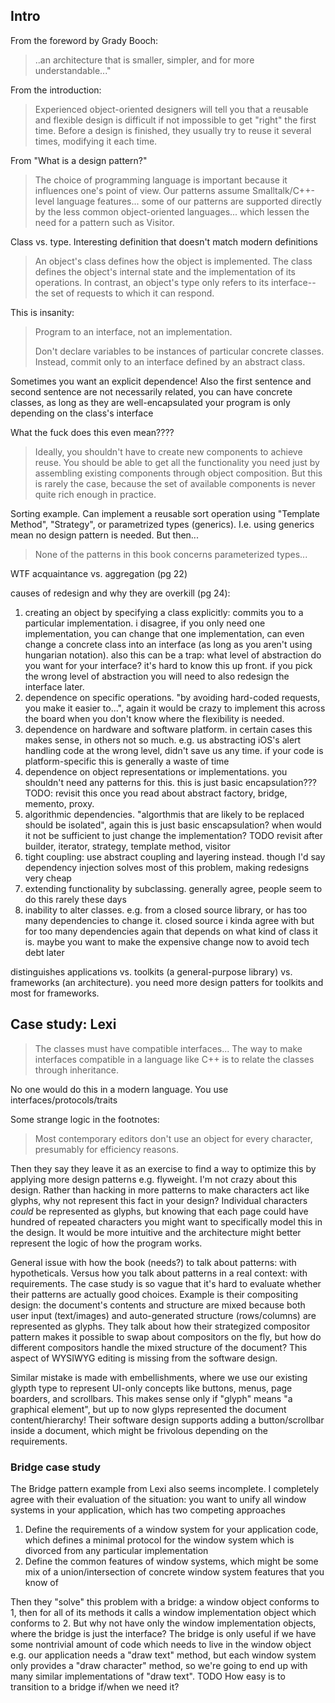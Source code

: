 ## Intro

From the foreword by Grady Booch:
> ..an architecture that is smaller, simpler, and for more understandable..."

From the introduction:
> Experienced object-oriented designers will tell you that a reusable and
> flexible design is difficult if not impossible to get "right" the first time.
> Before a design is finished, they usually try to reuse it several times,
> modifying it each time.

From "What is a design pattern?"
> The choice of programming language is important because it influences one's
> point of view. Our patterns assume Smalltalk/C++-level language features...
> some of our patterns are supported directly by the less common object-oriented
> languages... which lessen the need for a pattern such as Visitor.

Class vs. type. Interesting definition that doesn't match modern definitions
> An object's class defines how the object is implemented. The class defines the
> object's internal state and the implementation of its operations. In contrast,
> an object's type only refers to its interface--the set of requests to which it
> can respond.

This is insanity:
> Program to an interface, not an implementation.
>
> Don't declare variables to be instances of particular concrete classes. Instead,
> commit only to an interface defined by an abstract class.

Sometimes you want an explicit dependence! Also the first sentence and second
sentence are not necessarily related, you can have concrete classes, as long as
they are well-encapsulated your program is only depending on the class's
interface

What the fuck does this even mean????
> Ideally, you shouldn't have to create new components to achieve reuse. You
> should be able to get all the functionality you need just by assembling existing
> components through object composition. But this is rarely the case, because the
> set of available components is never quite rich enough in practice.

Sorting example. Can implement a reusable sort operation using "Template
Method", "Strategy", or parametrized types (generics). I.e. using generics
mean no design pattern is needed. But then...
> None of the patterns in this book concerns parameterized types...

WTF acquaintance vs. aggregation (pg 22)

causes of redesign and why they are overkill (pg 24):

1. creating an object by specifying a class explicitly: commits you to a
   particular implementation. i disagree, if you only need one implementation,
   you can change that one implementation, can even change a concrete class into
   an interface (as long as you aren't using hungarian notation). also this can
   be a trap: what level of abstraction do you want for your interface? it's
   hard to know this up front. if you pick the wrong level of abstraction you
   will need to also redesign the interface later.
2. dependence on specific operations. "by avoiding hard-coded requests, you make
   it easier to...", again it would be crazy to implement this across the board
   when you don't know where the flexibility is needed.
3. dependence on hardware and software platform. in certain cases this makes
   sense, in others not so much. e.g. us abstracting iOS's alert handling code
   at the wrong level, didn't save us any time. if your code is
   platform-specific this is generally a waste of time
4. dependence on object representations or implementations. you shouldn't need
   any patterns for this. this is just basic encapsulation??? TODO: revisit this
   once you read about abstract factory, bridge, memento, proxy.
5. algorithmic dependencies. "algorthmis that are likely to be replaced should be
   isolated", again this is just basic enscapsulation? when would it not be
   sufficient to just change the implementation? TODO revisit after builder,
   iterator, strategy, template method, visitor
6. tight coupling: use abstract coupling and layering instead. though I'd say
   dependency injection solves most of this problem, making redesigns very cheap
7. extending functionality by subclassing. generally agree, people seem to do
   this rarely these days
8. inability to alter classes. e.g. from a closed source library, or has too
   many dependencies to change it. closed source i kinda agree with but for too
   many dependencies again that depends on what kind of class it is. maybe you
   want to make the expensive change now to avoid tech debt later

distinguishes applications vs. toolkits (a general-purpose library) vs.
frameworks (an architecture). you need more design patters for toolkits and most
for frameworks.

## Case study: Lexi

> The classes must have compatible interfaces... The way to make interfaces
> compatible in a language like C++ is to relate the classes through
> inheritance.

No one would do this in a modern language. You use
interfaces/protocols/traits

Some strange logic in the footnotes:

> Most contemporary editors don't use an object for every character, presumably
> for efficiency reasons.

Then they say they leave it as an exercise to find a way to optimize this by
applying more design patterns e.g. flyweight. I'm not crazy about this design.
Rather than hacking in more patterns to make characters act like glyphs, why not
represent this fact in your design? Individual characters _could_ be represented
as glyphs, but knowing that each page could have hundred of repeated characters
you might want to specifically model this in the design. It would be more
intuitive and the architecture might better represent the logic of how the
program works.

General issue with how the book (needs?) to talk about patterns: with
hypotheticals. Versus how you talk about patterns in a real context: with
requirements. The case study is so vague that it's hard to evaluate whether
their patterns are actually good choices. Example is their compositing design:
the document's contents and structure are mixed because both user input
(text/images) and auto-generated structure (rows/columns) are represented as
glyphs. They talk about how their strategized compositor pattern makes it
possible to swap about compositors on the fly, but how do different compositors
handle the mixed structure of the document? This aspect of WYSIWYG editing is
missing from the software design.

Similar mistake is made with embellishments, where we use our existing glypth
type to represent UI-only concepts like buttons, menus, page boarders, and
scrollbars. This makes sense only if "glyph" means "a graphical element", but up
to now glyps represented the document content/hierarchy! Their software design
supports adding a button/scrollbar inside a document, which might be frivolous
depending on the requirements.

### Bridge case study

The Bridge pattern example from Lexi also seems incomplete. I completely agree
with their evaluation of the situation: you want to unify all window systems in
your application, which has two competing approaches

1. Define the requirements of a window system for your application code, which
   defines a minimal protocol for the window system which is divorced from any
   particular implementation
2. Define the common features of window systems, which might be some mix of a
   union/intersection of concrete window system features that you know of

Then they "solve" this problem with a bridge: a window object conforms to 1,
then for all of its methods it calls a window implementation object which
conforms to 2. But why not have only the window implementation objects, where
the bridge is just the interface? The bridge is only useful if we have some
nontrivial amount of code which needs to live in the window object e.g. our
application needs a "draw text" method, but each window system only provides a
"draw character" method, so we're going to end up with many similar
implementations of "draw text". TODO How easy is to transition to a bridge
if/when we need it?


